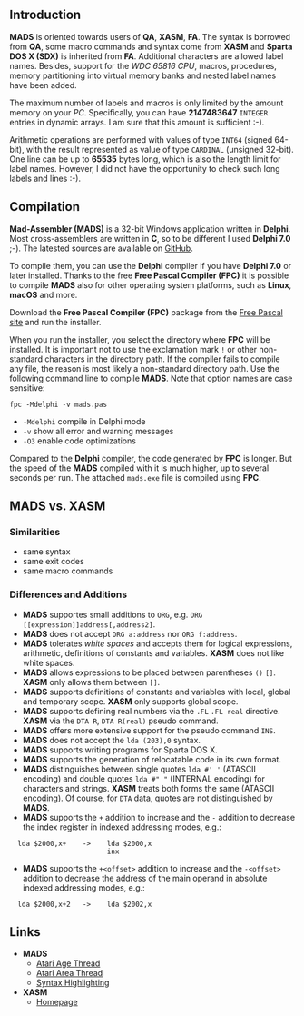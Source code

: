 ## Introduction

**MADS** is oriented towards users of **QA**, **XASM**, **FA**. The syntax is borrowed from **QA**, some macro commands and syntax come from **XASM** and **Sparta DOS X (SDX)** is inherited from **FA**. Additional characters are allowed label names. Besides, support for the *WDC 65816 CPU*, macros, procedures, memory partitioning into virtual memory banks and nested label names have been added.

The maximum number of labels and macros is only limited by the amount memory on your *PC*. Specifically, you can have **2147483647** `INTEGER` entries in dynamic arrays. I am sure that this amount is sufficient :-).

Arithmetic operations are performed with values of type `INT64` (signed 64-bit), with the result represented as value of type `CARDINAL` (unsigned 32-bit).
One line can be up to **65535** bytes long, which is also the length limit for label names. However, I did not have the opportunity to check such long labels and lines :-).

## Compilation

**Mad-Assembler (MADS)** is a 32-bit Windows application written in **Delphi**. Most cross-assemblers are written in **C**, so to be different I used **Delphi 7.0** ;-). The latested sources are available on [GitHub](https://github.com/tebe6502/Mad-Assembler).

To compile them, you can use the **Delphi** compiler if you have **Delphi 7.0** or later installed. Thanks to the free **Free Pascal Compiler (FPC)** it is possible to compile **MADS** also for other operating system platforms, such as **Linux**, **macOS** and more.

Download the **Free Pascal Compiler (FPC)** package from the [Free Pascal site](https://www.freepascal.org/) and run the installer.

When you run the installer, you select the directory where **FPC** will be installed. It is important not to use the exclamation mark `!` or other non-standard characters in the directory path. If the compiler fails to compile any file, the reason is most likely a non-standard directory path. Use the following command line to compile **MADS**. Note that option names are case sensitive:

```
fpc -Mdelphi -v mads.pas
```

* `-Mdelphi`     compile in Delphi mode
* `-v`           show all error and warning messages
* `-O3`          enable code optimizations

 Compared to the **Delphi** compiler, the code generated by **FPC** is longer. But the speed of the **MADS** compiled with it is much higher, up to several seconds per run. The attached `mads.exe` file is compiled using **FPC**.

## **MADS** vs. **XASM**

### Similarities

* same syntax
* same exit codes
* same macro commands

### Differences and Additions

* **MADS** supportes small additions to `ORG`, e.g. `ORG [[expression]]address[,address2]`.
* **MADS** does not accept `ORG a:address` nor `ORG f:address`.
* **MADS** tolerates *white spaces* and accepts them for logical expressions, arithmetic, definitions of constants and variables.  **XASM** does not like white spaces.
* **MADS** allows expressions to be placed between parentheses `()` `[]`. **XASM** only allows them between `[]`.
* **MADS** supports definitions of constants and variables with local, global and temporary scope. **XASM** only supports global scope.
* **MADS** supports defining real numbers via  the `.FL` `.FL real` directive. **XASM** via the `DTA R`, `DTA R(real)` pseudo command.
* **MADS** offers more extensive support for the pseudo command `INS`.
* **MADS** does not accept the `lda (203),0` syntax.
* **MADS** supports writing programs for Sparta DOS X.
* **MADS** supports the generation of relocatable code in its own format.
* **MADS** distinguishes between single quotes `lda #' '` (ATASCII encoding) and double quotes `lda #" "` (INTERNAL encoding) for characters and strings. **XASM** treats both forms the same (ATASCII encoding). Of course, for `DTA` data, quotes are not distinguished by **MADS**.
* **MADS** supports the `+` addition to increase and the `-` addition to decrease the index register in indexed addressing modes, e.g.:
```
  lda $2000,x+    ->    lda $2000,x
                        inx
```
* **MADS** supports the `+<offset>` addition to increase and the `-<offset>` addition to decrease the address of the main operand in absolute indexed addressing modes, e.g.:
```
  lda $2000,x+2   ->    lda $2002,x
```

## Links

* **MADS**
    * [Atari Age Thread](https://forums.atariage.com/topic/114443-mad-assembler-mads/)
    * [Atari Area Thread](http://www.atari.org.pl/forum/viewtopic.php?id=8450)
    * [Syntax Highlighting](http://www.atari.org.pl/forum/viewtopic.php?pid=210234)
* **XASM**
    * [Homepage](https://github.com/pfusik/xasm)
